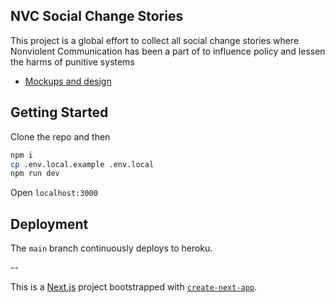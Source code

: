 ## NVC Social Change Stories

This project is a global effort to collect all social change stories where Nonviolent Communication has been a part of to influence policy and lessen the harms of punitive systems

- [Mockups and design](https://www.figma.com/file/b3Dk9u5DMyV6qUSw7H9hKT/NVC-Social-Change-Mockups?node-id=0%3A1)

## Getting Started

Clone the repo and then

```sh
npm i
cp .env.local.example .env.local
npm run dev
```

Open `localhost:3000`

## Deployment

The `main` branch continuously deploys to heroku.

--

This is a [Next.js](https://nextjs.org/) project bootstrapped with [`create-next-app`](https://github.com/vercel/next.js/tree/canary/packages/create-next-app).
